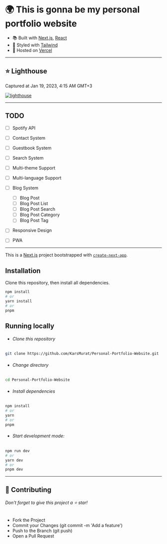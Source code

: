 # 🌍 This is gonna be my personal portfolio website

- 📚 Built with [Next.js](https://nextjs.org), [React](https://reactjs.org)
- 🎨 Styled with [Tailwind](https://tailwindcss.com)
- 💽 Hosted on [Vercel](https://vercel.com)

---

## ⭐ Lighthouse

Captured at Jan 19, 2023, 4:15 AM GMT+3

<a href="https://googlechrome.github.io/lighthouse/viewer/?gist=438baa75e1de3ad80f829f6659a76936"><img src="https://personal-portfolio-website.muratkars.live/img/personal-website.muratkars.live_2023-01-19_04-15-46.lighthouse.report.jpg"  alt="lighthouse"></a>

---

## TODO

- [ ] Spotify API
- [ ] Contact System
- [ ] Guestbook System
- [ ] Search System

- [ ] Multi-theme Support

- [ ] Multi-language Support

- [ ] Blog System

  - [ ] Blog Post
  - [ ] Blog Post List
  - [ ] Blog Post Search
  - [ ] Blog Post Category
  - [ ] Blog Post Tag

- [ ] Responsive Design
- [ ] PWA

---

This is a [Next.js](https://nextjs.org/) project bootstrapped with [`create-next-app`](https://github.com/vercel/next.js/tree/canary/packages/create-next-app).

## Installation

Clone this repository, then install all dependencies.

```bash
npm install
# or
yarn install
# or
pnpm
```

## Running locally

- ###### Clone this repository

```bash
git clone https://github.com/KarsMurat/Personal-Portfolio-Website.git
```

- ###### Change directory

```bash
cd Personal-Portfolio-Website
```

- ###### Install dependencies

```bash
npm install
# or
yarn
# or
pnpm
```

- ###### Start development mode:

```bash
npm run dev
# or
yarn dev
# or
pnpm dev
```

---

## 🍰 Contributing

###### Don't forget to give this project a ⭐ star!

- Fork the Project
- Commit your Changes (git commit -m 'Add a feature')
- Push to the Branch (git push)
- Open a Pull Request
